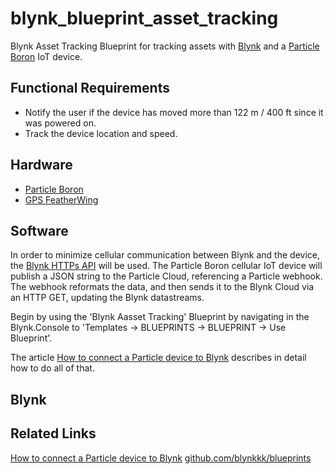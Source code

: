 # blynk_blueprint_asset_tracking
Blynk Asset Tracking Blueprint for tracking assets with [Blynk](https://blynk.io) and a [Particle Boron](https://docs.particle.io/boron/) IoT device.  

## Functional Requirements
- Notify the user if the device has moved more than 122 m / 400 ft since it was powered on.
- Track the device location and speed.

## Hardware
- [Particle Boron](https://docs.particle.io/boron/)
- [GPS FeatherWing](https://www.adafruit.com/product/3133)
## Software
In order to minimize cellular communication between Blynk and the device, the [Blynk HTTPs API](https://docs.blynk.io/en/blynk.cloud/https-api-overview) will be used.  The Particle Boron cellular IoT device will publish a JSON string to the Particle Cloud, referencing a Particle webhook. The webhook reformats the data, and then sends it to the Blynk Cloud via an HTTP GET, updating the Blynk datastreams.  

Begin by using the 'Blynk Aasset Tracking' Blueprint by navigating in the Blynk.Console to 'Templates -> BLUEPRINTS -> BLUEPRINT -> Use Blueprint'.  

The article [How to connect a Particle device to Blynk](https://blynk.io/blog/how-to-connect-a-particle-device-to-blynk) describes in detail how to do all of that. 

## Blynk


## Related Links
[How to connect a Particle device to Blynk](https://blynk.io/blog/how-to-connect-a-particle-device-to-blynk)
[github.com/blynkkk/blueprints](https://github.com/blynkkk/blueprints)
